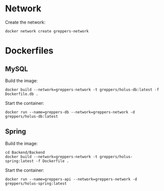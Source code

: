 # Network

Create the network:

```
docker network create greppers-network
```

# Dockerfiles

## MySQL

Build the image:

```
docker build --network=greppers-network -t greppers/holus-db:latest -f Dockerfile.db .
```

Start the container:

```
docker run --name=greppers-db --network=greppers-network -d greppers/holus-db:latest
```

## Spring

Build the image:

```
cd Backend/Backend
docker build --network=greppers-network -t greppers/holus-spring:latest -f Dockerfile .
```

Start the container:

```
docker run --name=greppers-api --network=greppers-network -d greppers/holus-spring:latest
```
